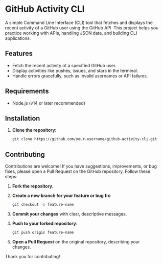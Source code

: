 # GitHub Activity CLI

A simple Command Line Interface (CLI) tool that fetches and displays the recent activity of a GitHub user using the GitHub API. This project helps you practice working with APIs, handling JSON data, and building CLI applications.

## Features
- Fetch the recent activity of a specified GitHub user.
- Display activities like pushes, issues, and stars in the terminal.
- Handle errors gracefully, such as invalid usernames or API failures.

## Requirements
- Node.js (v14 or later recommended)

## Installation

1. **Clone the repository**:
   ```bash
   git clone https://github.com/your-username/github-activity-cli.git
## Contributing

Contributions are welcome! If you have suggestions, improvements, or bug fixes, please open a Pull Request on the GitHub repository. Follow these steps:

1. **Fork the repository**.

2. **Create a new branch for your feature or bug fix**:

   ```bash
   git checkout -b feature-name
   ```

3. **Commit your changes** with clear, descriptive messages.

4. **Push to your forked repository**:

   ```bash
   git push origin feature-name
   ```

5. **Open a Pull Request** on the original repository, describing your changes.

Thank you for contributing!